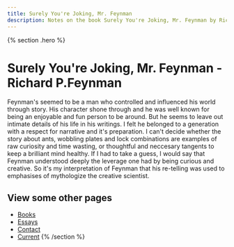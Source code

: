```yaml
---
title: Surely You're Joking, Mr. Feynman
description: Notes on the book Surely You're Joking, Mr. Feynman by Richard P.Feynman
---
```


{% section .hero %}
# Surely You're Joking, Mr. Feynman - Richard P.Feynman
Feynman's seemed to be a man who controlled and influenced his world through story. His character shone through and he was well known for being an enjoyable and fun person to be around. But he seems to leave out intimate details of his life in his writings. I felt he belonged to a generation with a respect for narrative and it's preparation. I can't decide whether the story about ants, wobbling plates and lock combinations are examples of raw curiosity and time wasting, or thoughtful and neccesary tangents to keep a brilliant mind healthy. If I had to take a guess, I would say that Feynman understood deeply the leverage one had by being curious and creative. So it's my interpretation of Feynman that his re-telling was used to emphasises of mythologize the creative scientist.

## View some other pages

- [Books](/books)
- [Essays](/essays)
- [Contact](/contact)
- [Current](/current)
{% /section %}